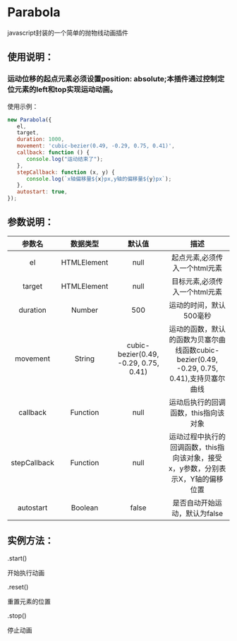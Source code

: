 # Parabola
javascript封装的一个简单的抛物线动画插件
## 使用说明：
### 运动位移的起点元素必须设置position: absolute;本插件通过控制定位元素的left和top实现运动动画。
使用示例：
```javascript
new Parabola({
   el,
   target,
   duration: 1000,
   movement: 'cubic-bezier(0.49, -0.29, 0.75, 0.41)',
   callback: function () {
      console.log("运动结束了");
   },
   stepCallback: function (x, y) {
      console.log(`x轴偏移量${x}px,y轴的偏移量${y}px`);
   },
   autostart: true,
});
```
## 参数说明：
|参数名|数据类型|默认值|描述|
| :---: | :---: | :---: | :---: |
|el|HTMLElement|null|起点元素,必须传入一个html元素
|target|HTMLElement|null|目标元素,必须传入一个html元素
|duration|Number|500|运动的时间，默认500毫秒|
|movement|String|cubic-bezier(0.49, -0.29, 0.75, 0.41)|运动的函数，默认的函数为贝塞尔曲线函数cubic-bezier(0.49, -0.29, 0.75, 0.41),支持贝塞尔曲线|
|callback|Function|null|运动后执行的回调函数，this指向该对象|
|stepCallback|Function|null|运动过程中执行的回调函数，this指向该对象，接受x，y参数，分别表示X，Y轴的偏移位置|
|autostart|Boolean|false|是否自动开始运动，默认为false|
## 实例方法：
.start()

开始执行动画

.reset()

重置元素的位置

.stop()

停止动画

